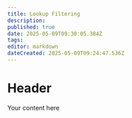 ```yaml
---
title: Lookup Filtering
description: 
published: true
date: 2025-05-09T09:30:05.384Z
tags: 
editor: markdown
dateCreated: 2025-05-09T09:24:47.536Z
---
```


# Header
Your content here